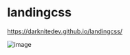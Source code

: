 # landingcss

https://darknitedev.github.io/landingcss/


![image](https://user-images.githubusercontent.com/99200113/168939296-004af282-1ce1-49b4-bf9c-709596fcda5f.png)
